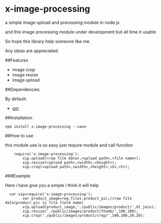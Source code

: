 x-image-processing
==================

a simple image upload and processing module in node.js

and this image processing module under development but all time it usable

So hope this library help someone like me.

Any ideas are appreciated.

##Features

* image crop
* image resize
* image upload

##Dependencies

By default:

* [gm](http://aheckmann.github.io/gm/)

##Installation

	npm install x-image-processing --save

##How to use

  this module use is so easy just require module and call function
  
  		require('x-image-processing');
			xip.upload(<raw file data>,<upload path>,<file name>);
			xip.resize(<upload path>,<width>,<height>);
			xip.crop(<upload path>,<width>,<height>,<X>,<Y>);

###Example

  Here i have give you a simple i think it will help
  
      var xip=require('x-image-processing');
			var product_image=req.files.product_pic;//raw file data(product_pic is file field name)
			xip.upload(product_image,'./public/images/product/',dt_join);
			xip.resize('./public/images/product/thumb/',100,100);
			xip.crop('./public/images/product/crop/',100,100,20,20);


